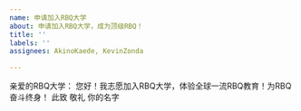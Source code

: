```yaml
---
name: 申请加入RBQ大学
about: 申请加入RBQ大学，成为顶级RBQ！
title: ''
labels: ''
assignees: AkinoKaede, KevinZonda

---
```


亲爱的RBQ大学：
        您好！我志愿加入RBQ大学，体验全球一流RBQ教育！为RBQ奋斗终身！
       此致
敬礼
你的名字
